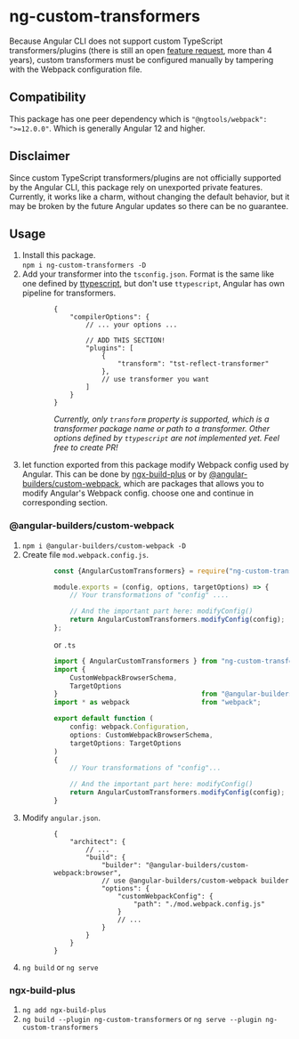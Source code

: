 # ng-custom-transformers

Because Angular CLI does not support custom TypeScript transformers/plugins
(there is still an open [feature request](https://github.com/angular/angular/issues/22434), more than 4 years), custom transformers must be configured manually by tampering with the Webpack
configuration file.

## Compatibility

This package has one peer dependency which is `"@ngtools/webpack": ">=12.0.0"`. Which is generally Angular 12 and higher.

## Disclaimer

Since custom TypeScript transformers/plugins are not officially supported by the Angular CLI, this package rely on unexported private features. Currently, it works like a charm, without changing the
default behavior, but it may be broken by the future Angular updates so there can be no guarantee.

## Usage

1. Install this package.\
   `npm i ng-custom-transformers -D`
2. Add your transformer into the `tsconfig.json`. Format is the same like one defined by [ttypescript](https://github.com/cevek/ttypescript), but don't use `ttypescript`, Angular has own pipeline for
   transformers.

<dl><dd><dl><dd>

```json5
{
    "compilerOptions": {
        // ... your options ...

        // ADD THIS SECTION!
        "plugins": [
            {
                "transform": "tst-reflect-transformer"
            },
            // use transformer you want
        ]
    }
}
```

<i>Currently, only <code>transform</code> property is supported, which is a transformer package name or path to a transformer. Other options defined by <code>ttypescript</code> are not implemented
yet. Feel free to create PR!</i>
</dd></dl></dd></dl>

3. let function exported from this package modify Webpack config used by Angular. This can be done by  [ngx-build-plus](https://github.com/manfredsteyer/ngx-build-plus)
   or by [@angular-builders/custom-webpack](https://github.com/just-jeb/angular-builders/tree/master/packages/custom-webpack), which are packages that allows you to modify Angular's Webpack config.
   choose one and continue in corresponding section.

### @angular-builders/custom-webpack

1. `npm i @angular-builders/custom-webpack -D`
2. Create file `mod.webpack.config.js`.

<dl><dd><dl><dd>

```javascript
const {AngularCustomTransformers} = require("ng-custom-transformers");

module.exports = (config, options, targetOptions) => {
    // Your transformations of "config" ....

    // And the important part here: modifyConfig()
    return AngularCustomTransformers.modifyConfig(config);
};
```

or `.ts`

```typescript
import { AngularCustomTransformers } from "ng-custom-transformers";
import {
    CustomWebpackBrowserSchema,
    TargetOptions
}                                    from "@angular-builders/custom-webpack";
import * as webpack                  from "webpack";

export default function (
    config: webpack.Configuration,
    options: CustomWebpackBrowserSchema,
    targetOptions: TargetOptions
)
{
    // Your transformations of "config"...

    // And the important part here: modifyConfig()
    return AngularCustomTransformers.modifyConfig(config);
}
```

</dd></dl></dd></dl>

3. Modify `angular.json`.

<dl><dd><dl><dd>

```json5
{
    "architect": {
        // ...
        "build": {
            "builder": "@angular-builders/custom-webpack:browser",
            // use @angular-builders/custom-webpack builder
            "options": {
                "customWebpackConfig": {
                    "path": "./mod.webpack.config.js"
                }
                // ...
            }
        }
    }
}
```

</dd></dl></dd></dl>

4. `ng build` or `ng serve`

### ngx-build-plus

1. `ng add ngx-build-plus`
2. `ng build --plugin ng-custom-transformers` or `ng serve --plugin ng-custom-transformers`